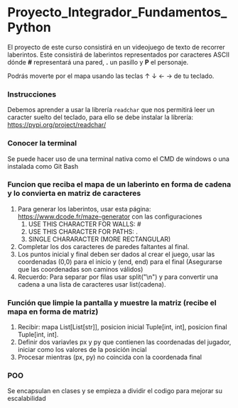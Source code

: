 # Proyecto_Integrador_Fundamentos_Python

El proyecto de este curso consistirá en un videojuego de texto de recorrer laberintos. Este consistirá de laberintos representados por caracteres ASCII dónde **#** representará una pared, **.** un pasillo y **P** el personaje.

Podrás moverte por el mapa usando las teclas ↑ ↓ ← → de tu teclado.

### Instrucciones
Debemos aprender a usar la librería `readchar` que nos permitirá leer un caracter suelto del teclado, para ello se debe instalar la librería: https://pypi.org/project/readchar/

### Conocer la terminal
Se puede hacer uso de una terminal nativa como el CMD de windows o una instalada como Git Bash

### Funcion que reciba el mapa de un laberinto en forma de cadena y lo convierta en matriz de caracteres
1. Para generar los laberintos, usar esta página: https://www.dcode.fr/maze-generator con las configuraciones
   1. USE THIS CHARACTER FOR WALLS: #
   2. USE THIS CHARACTER FOR PATHS: .
   3. SINGLE CHARARACTER (MORE RECTANGULAR)
2. Completar los dos caracteres de paredes faltantes al final.
3. Los puntos inicial y final deben ser dados al crear el juego, usar las coordenadas (0,0) para el inicio y (end, end) para el final (Asegurarse que las coordenadas son caminos válidos)
4. Recuerdo: Para separar por filas usar split("\n") y para convertir una cadena a una lista de caracteres usar list(cadena).

### Función que limpie la pantalla y muestre la matriz (recibe el mapa en forma de matriz)
1. Recibir: mapa List[List[str]], posicion inicial Tuple[int, int], posicion final Tuple[int, int].
2. Definir dos variavles px y py que contienen las coordenadas del jugador, iniciar como los valores de la posición incial
3. Procesar mientras (px, py) no coincida con la coordenada final

### POO
Se encapsulan en clases y se empieza a dividir el codigo para mejorar su escalabilidad